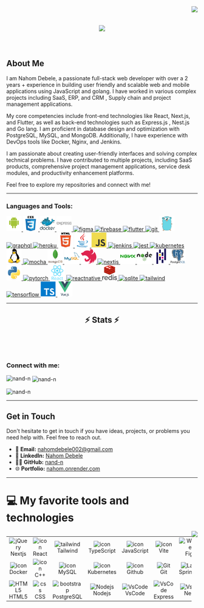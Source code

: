 <img align="right" src="https://visitor-badge.laobi.icu/badge?page_id=Createdd.Createdd">

<h1 align="center">
  <a href="https://git.io/typing-svg">
    <img src="https://readme-typing-svg.herokuapp.com/?lines=Hello,+There!+👋;This+is+Nahom....;Nice+to+meet+you!&center=true&size=30">
  </a>
</h1>

<br>

## About Me

<p align="left">
I am Nahom Debele, a passionate full-stack web developer with over a 2 years +  experience in building user friendly and scalable web and mobile applications using JavaScript and golang. I have worked in various complex projects including SaaS, ERP, and CRM , Supply chain and project management applications.
</p>

<p align="left">
My core competencies include front-end technologies like React, Next.js, and Flutter, as well as back-end technologies such as Express.js , Nest.js and Go lang. I am proficient in database design and optimization with PostgreSQL, MySQL, and MongoDB. Additionally, I have experience with DevOps tools like Docker, Nginx, and Jenkins.
</p>

<p align="left">
I am passionate about creating user-friendly interfaces and solving complex technical problems. I have contributed to multiple projects, including SaaS products, comprehensive project management applications, service desk modules, and productivity enhancement platforms.
</p>


Feel free to explore my repositories and connect with me!


<hr>
<h3 align="left">Languages and Tools:</h3>
<p align="left"> <a href="https://developer.android.com" target="_blank" rel="noreferrer"> <img src="https://raw.githubusercontent.com/devicons/devicon/master/icons/android/android-original-wordmark.svg" alt="android" width="40" height="40"/> </a> <a href="https://www.w3schools.com/css/" target="_blank" rel="noreferrer"> <img src="https://raw.githubusercontent.com/devicons/devicon/master/icons/css3/css3-original-wordmark.svg" alt="css3" width="40" height="40"/> </a> <a href="https://www.docker.com/" target="_blank" rel="noreferrer"> <img src="https://raw.githubusercontent.com/devicons/devicon/master/icons/docker/docker-original-wordmark.svg" alt="docker" width="40" height="40"/> </a> <a href="https://expressjs.com" target="_blank" rel="noreferrer"> <img src="https://raw.githubusercontent.com/devicons/devicon/master/icons/express/express-original-wordmark.svg" alt="express" width="40" height="40"/> </a> <a href="https://www.figma.com/" target="_blank" rel="noreferrer"> <img src="https://www.vectorlogo.zone/logos/figma/figma-icon.svg" alt="figma" width="40" height="40"/> </a> <a href="https://firebase.google.com/" target="_blank" rel="noreferrer"> <img src="https://www.vectorlogo.zone/logos/firebase/firebase-icon.svg" alt="firebase" width="40" height="40"/> </a> <a href="https://flutter.dev" target="_blank" rel="noreferrer"> <img src="https://www.vectorlogo.zone/logos/flutterio/flutterio-icon.svg" alt="flutter" width="40" height="40"/> </a> <a href="https://git-scm.com/" target="_blank" rel="noreferrer"> <img src="https://www.vectorlogo.zone/logos/git-scm/git-scm-icon.svg" alt="git" width="40" height="40"/> </a> <a href="https://golang.org" target="_blank" rel="noreferrer"> <img src="https://raw.githubusercontent.com/devicons/devicon/master/icons/go/go-original.svg" alt="go" width="40" height="40"/> </a> <a href="https://graphql.org" target="_blank" rel="noreferrer"> <img src="https://www.vectorlogo.zone/logos/graphql/graphql-icon.svg" alt="graphql" width="40" height="40"/> </a> <a href="https://heroku.com" target="_blank" rel="noreferrer"> <img src="https://www.vectorlogo.zone/logos/heroku/heroku-icon.svg" alt="heroku" width="40" height="40"/> </a> <a href="https://www.w3.org/html/" target="_blank" rel="noreferrer"> <img src="https://raw.githubusercontent.com/devicons/devicon/master/icons/html5/html5-original-wordmark.svg" alt="html5" width="40" height="40"/> </a> <a href="https://www.java.com" target="_blank" rel="noreferrer"> <img src="https://raw.githubusercontent.com/devicons/devicon/master/icons/java/java-original.svg" alt="java" width="40" height="40"/> </a> <a href="https://developer.mozilla.org/en-US/docs/Web/JavaScript" target="_blank" rel="noreferrer"> <img src="https://raw.githubusercontent.com/devicons/devicon/master/icons/javascript/javascript-original.svg" alt="javascript" width="40" height="40"/> </a> <a href="https://www.jenkins.io" target="_blank" rel="noreferrer"> <img src="https://www.vectorlogo.zone/logos/jenkins/jenkins-icon.svg" alt="jenkins" width="40" height="40"/> </a> <a href="https://jestjs.io" target="_blank" rel="noreferrer"> <img src="https://www.vectorlogo.zone/logos/jestjsio/jestjsio-icon.svg" alt="jest" width="40" height="40"/> </a> <a href="https://kubernetes.io" target="_blank" rel="noreferrer"> <img src="https://www.vectorlogo.zone/logos/kubernetes/kubernetes-icon.svg" alt="kubernetes" width="40" height="40"/> </a> <a href="https://www.linux.org/" target="_blank" rel="noreferrer"> <img src="https://raw.githubusercontent.com/devicons/devicon/master/icons/linux/linux-original.svg" alt="linux" width="40" height="40"/> </a> <a href="https://mochajs.org" target="_blank" rel="noreferrer"> <img src="https://www.vectorlogo.zone/logos/mochajs/mochajs-icon.svg" alt="mocha" width="40" height="40"/> </a> <a href="https://www.mongodb.com/" target="_blank" rel="noreferrer"> <img src="https://raw.githubusercontent.com/devicons/devicon/master/icons/mongodb/mongodb-original-wordmark.svg" alt="mongodb" width="40" height="40"/> </a> <a href="https://www.mysql.com/" target="_blank" rel="noreferrer"> <img src="https://raw.githubusercontent.com/devicons/devicon/master/icons/mysql/mysql-original-wordmark.svg" alt="mysql" width="40" height="40"/> </a> <a href="https://nestjs.com/" target="_blank" rel="noreferrer"> <img src="https://raw.githubusercontent.com/devicons/devicon/master/icons/nestjs/nestjs-plain.svg" alt="nestjs" width="40" height="40"/> </a> <a href="https://nextjs.org/" target="_blank" rel="noreferrer"> <img src="https://cdn.worldvectorlogo.com/logos/nextjs-2.svg" alt="nextjs" width="40" height="40"/> </a> <a href="https://www.nginx.com" target="_blank" rel="noreferrer"> <img src="https://raw.githubusercontent.com/devicons/devicon/master/icons/nginx/nginx-original.svg" alt="nginx" width="40" height="40"/> </a> <a href="https://nodejs.org" target="_blank" rel="noreferrer"> <img src="https://raw.githubusercontent.com/devicons/devicon/master/icons/nodejs/nodejs-original-wordmark.svg" alt="nodejs" width="40" height="40"/> </a> <a href="https://pandas.pydata.org/" target="_blank" rel="noreferrer"> <img src="https://raw.githubusercontent.com/devicons/devicon/2ae2a900d2f041da66e950e4d48052658d850630/icons/pandas/pandas-original.svg" alt="pandas" width="40" height="40"/> </a> <a href="https://www.postgresql.org" target="_blank" rel="noreferrer"> <img src="https://raw.githubusercontent.com/devicons/devicon/master/icons/postgresql/postgresql-original-wordmark.svg" alt="postgresql" width="40" height="40"/> </a> <a href="https://www.python.org" target="_blank" rel="noreferrer"> <img src="https://raw.githubusercontent.com/devicons/devicon/master/icons/python/python-original.svg" alt="python" width="40" height="40"/> </a> <a href="https://pytorch.org/" target="_blank" rel="noreferrer"> <img src="https://www.vectorlogo.zone/logos/pytorch/pytorch-icon.svg" alt="pytorch" width="40" height="40"/> </a> <a href="https://reactjs.org/" target="_blank" rel="noreferrer"> <img src="https://raw.githubusercontent.com/devicons/devicon/master/icons/react/react-original-wordmark.svg" alt="react" width="40" height="40"/> </a> <a href="https://reactnative.dev/" target="_blank" rel="noreferrer"> <img src="https://reactnative.dev/img/header_logo.svg" alt="reactnative" width="40" height="40"/> </a> <a href="https://redis.io" target="_blank" rel="noreferrer"> <img src="https://raw.githubusercontent.com/devicons/devicon/master/icons/redis/redis-original-wordmark.svg" alt="redis" width="40" height="40"/> </a> <a href="https://www.sqlite.org/" target="_blank" rel="noreferrer"> <img src="https://www.vectorlogo.zone/logos/sqlite/sqlite-icon.svg" alt="sqlite" width="40" height="40"/> </a> <a href="https://tailwindcss.com/" target="_blank" rel="noreferrer"> <img src="https://www.vectorlogo.zone/logos/tailwindcss/tailwindcss-icon.svg" alt="tailwind" width="40" height="40"/> </a> <a href="https://www.tensorflow.org" target="_blank" rel="noreferrer"> <img src="https://www.vectorlogo.zone/logos/tensorflow/tensorflow-icon.svg" alt="tensorflow" width="40" height="40"/> </a> <a href="https://www.typescriptlang.org/" target="_blank" rel="noreferrer"> <img src="https://raw.githubusercontent.com/devicons/devicon/master/icons/typescript/typescript-original.svg" alt="typescript" width="40" height="40"/> </a> <a href="https://vuejs.org/" target="_blank" rel="noreferrer"> <img src="https://raw.githubusercontent.com/devicons/devicon/master/icons/vuejs/vuejs-original-wordmark.svg" alt="vuejs" width="40" height="40"/> </a> </p>
<hr>

<h2 align="center">⚡ Stats ⚡</h2>
<br>
<!-- Use GitHub's dark theme by adding ?theme=dark to the URLs -->



<p align="left"> <a href="https://twitter.com/" target="blank"><img src="https://img.shields.io/twitter/follow/?logo=twitter&style=for-the-badge&labelColor=1b1f23&logoColor=white&color=1b1f23" alt="" /></a> </p>

<h3 align="left">Connect with me:</h3>
<p align="left">
<!-- Add your social media icons here with the appropriate dark theme styles -->
</p>

<p><img align="left" src="https://github-readme-stats.vercel.app/api/top-langs?username=nand-n&show_icons=true&locale=en&layout=compact&theme=dark" alt="nand-n" /></p>

<p>&nbsp;<img align="center" src="https://github-readme-stats.vercel.app/api?username=nand-n&show_icons=true&locale=en&theme=dark" alt="nand-n" /></p>

<p><img align="center" src="https://github-readme-streak-stats.herokuapp.com/?user=nand-n&theme=dark" alt="nand-n" /></p>

<hr>




## Get in Touch


<p align="left">
Don't hesitate to get in touch if you have ideas, projects, or problems you need help with.
  Feel free to reach out.
</p>

- 📧 **Email:** [nahomdebele002@gmail.com](mailto:nahomdebele002@gmail.com)
- 💼 **LinkedIn:** [Nahom Debele](https://linkedin.com/in/nahom-debele)
- 👨‍💻 **GitHub:** [nand-n](https://github.com/nand-n)
- 🌐 **Portfolio:** [nahom.onrender.com](https://nahom.onrender.com/)

---




<!--

-> Cedit to readme design: https://github.com/zumrudu-anka/zumrudu-anka/blob/master/README.md
-->


#  💻 My favorite tools and technologies

<div style="display: flex; align-items: flex-start; align: center">
<table>
<tr>
  <td align="center" width="96">
        <img src="https://skillicons.dev/icons?i=nextjs" width="48" height="48" alt="jQuery" />
      <br>Nextjs
  </td>
  <td align="center" width="96">
        <img src="https://techstack-generator.vercel.app/react-icon.svg" alt="icon" width="65" height="65" />
      <br>React
  </td>
  <td align="center" width="96">
        <img src="https://skillicons.dev/icons?i=tailwind" width="48" height="48" alt="tailwind" />
      <br>Tailwind
  </td>
  <td align="center" width="96">
        <img src="https://techstack-generator.vercel.app/ts-icon.svg" alt="icon" width="65" height="65" />
      <br>TypeScript
  </td>
  <td align="center" width="96">
        <img src="https://techstack-generator.vercel.app/js-icon.svg" alt="icon" width="65" height="65" />
      <br>JavaScript
  </td>
  <td align="center" width="96">
        <img src="https://skillicons.dev/icons?i=vite" alt="icon" width="65" height="65" />
      <br>Vite
  </td>
  <td align="center" width="96">
        <img src="https://skillicons.dev/icons?i=figma" width="48" height="48" alt="WordPress" />
      <br>Figma
  </td>
<!--   <td align="center" width="96">
        <img src="https://skillicons.dev/icons?i=flutter" width="96" height="48" alt="WordPress" />
      <br>Flutter
  </td>
  <td align="center" width="96">
        <img src="https://skillicons.dev/icons?i=dart" width="96" height="48" alt="WordPress" />
      <br>Dart
    </td> -->
<!--   <td align="center" width="96">
        <img src="https://skillicons.dev/icons?i=fastapi" width="96" height="48" alt="WordPress" />
      <br>FastAPI
    </td> -->
  </tr>
  <tr>
   <td align="center" width="96">
        <img src="https://techstack-generator.vercel.app/docker-icon.svg" alt="icon" width="65" height="65" />
      <br>Docker
    </td>
<!--    <td align="center" width="96">
      <a href="#macropower-tech">
        <img src="https://techstack-generator.vercel.app/python-icon.svg" alt="icon" width="65" height="65" />
      </a>
      <br>Python
    </td> -->
    <td align="center" width="96">
        <img src="https://techstack-generator.vercel.app/cpp-icon.svg" alt="icon" width="65" height="65" />
      <br>C++
    </td>
    <td align="center" width="96">
        <img src="https://techstack-generator.vercel.app/mysql-icon.svg" alt="icon" width="65" height="65" />
      <br>MySQL
    </td>
    <td align="center" width="96">
        <img src="https://techstack-generator.vercel.app/kubernetes-icon.svg" alt="icon" width="65" height="65" />
      <br>Kubernetes
    </td>
<!--     <td align="center" width="96">
        <img src="https://techstack-generator.vercel.app/csharp-icon.svg" alt="icon" width="65" height="65" />
      <br>C#
    </td> -->
<!--   <td align="center" width="96">
        <img src="https://techstack-generator.vercel.app/django-icon.svg" alt="icon" width="65" height="65" />
      <br>Django
  </td> -->
    <td align="center" width="96">
        <img src="https://techstack-generator.vercel.app/github-icon.svg" alt="icon" width="65" height="65" />
      <br>Github
    </td>
    <td align="center" width="96"> 
        <img src="https://user-images.githubusercontent.com/25181517/192108372-f71d70ac-7ae6-4c0d-8395-51d8870c2ef0.png" width="48" height="48" alt="Git" />
      <br>Git
    </td>
     <td align="center"  width="96">
        <img src="https://skillicons.dev/icons?i=spring" width="48" height="48" alt="Laravel" />
      <br>Springboot
    </td>
  </tr>
 <tr>
<!--   <td align="center"  width="96">
        <img src="https://skillicons.dev/icons?i=laravel" width="48" height="48" alt="Laravel" />
      <br>Laravel
    </td> -->
    <td align="center"  width="96">
        <img src="https://skillicons.dev/icons?i=html" width="48" height="48" alt="HTML5" />
      <br>HTML5
    </td>
    <td align="center" width="96">
        <img src="https://skillicons.dev/icons?i=css" width="48" height="48" alt="css" />
      <br>CSS
    </td>
    <td align="center"  width="96">
        <img src="https://skillicons.dev/icons?i=postgres" width="48" height="48" alt="bootstrap" />
      <br>PostgreSQL
    </td>
<!--       <td align="center" width="96">
        <img src="https://skillicons.dev/icons?i=mongodb" width="48" height="48" alt="MongoDB" />
      <br>MongoDB
    </td> -->
        <td align="center" width="96">
        <img src="https://skillicons.dev/icons?i=nodejs" width="48" height="48" alt="Nodejs" />
      <br>Nodejs
      </td>
      </td>
<!--     <td align="center" width="96">
        <img src="https://skillicons.dev/icons?i=php" width="48" height="48" alt="PHP" />
      <br>PHP
    </td> -->
            <td align="center" width="96">
        <img src="https://skillicons.dev/icons?i=vscode" width="48" height="48" alt="VsCode" />
      <br>VsCode
    </td>
    </td>
            <td align="center" width="96">
        <img src="https://skillicons.dev/icons?i=express" width="48" height="48" alt="VsCode" />
      <br>Express
    </td>
     </td>
            <td align="center" width="96">
        <img src="https://skillicons.dev/icons?i=nestjs" width="48" height="48" alt="VsCode" />
      <br>NestJs
    </td>

  </td>
 </tr>
</table>
<br><br>
  <a href="https://github.com/OracleBrain">
    <img src="contributions.svg" />
  </a>

</div>
